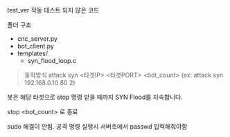 test_ver 작동 테스트 되지 않은 코드

폴더 구조
- cnc_server.py
- bot_client.py
- templates/
    - syn_flood_loop.c
 
> 동작방식
attack syn <타겟IP> <타겟PORT> <bot_count>
(ex: attack syn 192.168.0.10 80 2)

봇은 해당 타겟으로 stop 명령 받을 때까지 SYN Flood를 지속합니다.

stop <bot_count>  로 종료

sudo 해결이 안됨. 공격 명령 실행시 서버측에서 passwd 입력해줘야함
